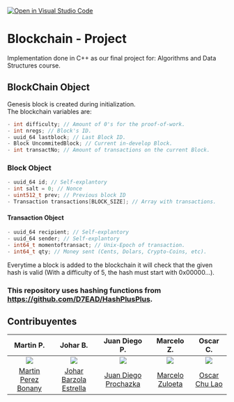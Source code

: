 [![Open in Visual Studio Code](https://classroom.github.com/assets/open-in-vscode-c66648af7eb3fe8bc4f294546bfd86ef473780cde1dea487d3c4ff354943c9ae.svg)](https://classroom.github.com/online_ide?assignment_repo_id=10088296&assignment_repo_type=AssignmentRepo)

# Blockchain - Project

Implementation done in C++ as our final project for: Algorithms and Data Structures course.  

## BlockChain Object
Genesis block is created during initialization.  
The blockchain variables are:
```cpp
- int difficulty; // Amount of 0's for the proof-of-work.
- int nregs; // Block's ID.
- uuid_64 lastblock; // Last Block ID.
- Block UncommitedBlock; // Current in-develop Block.
- int transactNo; // Amount of transactions on the current Block.
```

### Block Object
```cpp
- uuid_64 id; // Self-explantory
- int salt = 0; // Nonce
- uint512_t prev; // Previous block ID
- Transaction transactions[BLOCK_SIZE]; // Array with transactions.
```

#### Transaction Object
```cpp
- uuid_64 recipient; // Self-explantory
- uuid_64 sender; // Self-explantory
- int64_t momentoftransact; // Unix-Epoch of transaction.
- int64_t qty; // Money sent (Cents, Dolars, Crypto-Coins, etc).
```

Everytime a block is added to the blockchain it will check that the given hash is valid (With a difficulty of 5, the hash must start with 0x00000...).

### This repository uses hashing functions from https://github.com/D7EAD/HashPlusPlus.

## Contribuyentes

| Martin P. | Johar B.  |  Juan Diego P. | Marcelo Z. | Oscar C. |
|   :---:    |    :----:   |   :---:    |  :---:     |   :---:    |
| <img src="https://avatars.githubusercontent.com/u/87045535?v=4">  | <img src= "https://avatars.githubusercontent.com/u/66704166?v=4">   | <img src="https://avatars.githubusercontent.com/u/66135437?v=4">   | <img src="https://avatars.githubusercontent.com/u/85197213?v=4"> | <img src="https://avatars.githubusercontent.com/u/112034734?v=4">  |
[Martin Perez Bonany](https://github.com/Owzok) |   [Johar Barzola Estrella](https://github.com/Joharjbe)    | [Juan Diego Prochazka](https://github.com/juandiegoproch)  |  [Marcelo Zuloeta](https://github.com/marceloZS)   |  [Oscar Chu Lao](https://github.com/PachoRyan) |